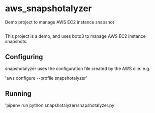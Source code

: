 # aws_snapshotalyzer

Demo project to manage AWS EC2 instance snapshot

##

This project is a demo, and uses boto3 to manage AWS EC2 instance snapshots.

## Configuring

snapshotalyzer uses the configuration file created by the AWS clie. e.g.

'aws configure --profile snapshotalyzer'

## Running

'pipenv run python snapshotalyzer\snapshotalyzer.py'
